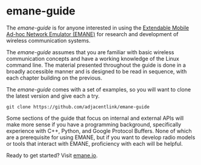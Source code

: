 # emane-guide

The *emane-guide* is for anyone interested in using the [Extendable
Mobile Ad-hoc Network Emulator
(EMANE)](https://github.com/adjacentlink/emane) for research and
development of wireless communication systems.

The *emane-guide* assumes that you are familiar with basic wireless
communication concepts and have a working knowledge of the Linux
command line. The material presented throughout the guide is done in
a broadly accessible manner and is designed to be read in sequence,
with each chapter building on the previous.

The *emane-guide* comes with a set of examples, so you will want to
clone the latest version and give each a try.

```
git clone https://github.com/adjacentlink/emane-guide
```

Some sections of the guide that focus on internal and external APIs
will make more sense if you have a programming background,
specifically experience with C++, Python, and Google Protocol
Buffers. None of which are a prerequisite for using EMANE, but if you
want to develop radio models or tools that interact with EMANE,
proficiency with each will be helpful.

Ready to get started? Visit [emane.io](https://emane.io).
